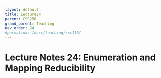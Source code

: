 ```yaml
---
layout: default
title: Lecture24
parent: CSC250
grand_parent: Teaching
nav_order: 24
#permalink: /docs/teaching/csc110/
---  
```


Lecture Notes 24: Enumeration and Mapping Reducibility
==============================

